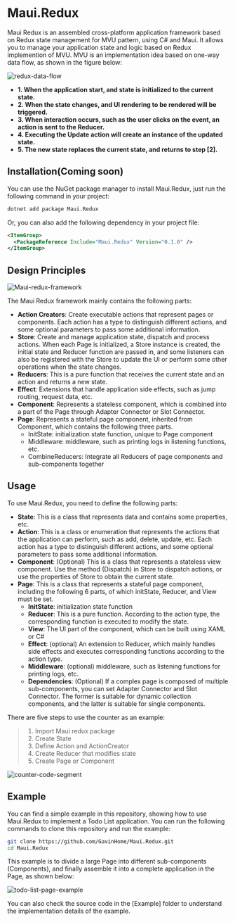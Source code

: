 # Maui.Redux

Maui Redux is an assembled cross-platform application framework based on Redux state management for MVU pattern,  using C# and Maui. It allows you to manage your application state and logic based on Redux implemention of MVU. MVU is an implementation idea based on one-way data flow, as shown in the figure below:

<p><img src="./assets/mvu.png" alt="redux-data-flow"></p>

- **1. When the application start, and state is initialized to the current state.**
- **2. When the state changes, and UI rendering to be rendered will be triggered.**
- **3. When interaction occurs, such as the user clicks on the event, an action is sent to the Reducer.**
- **4. Executing the Update action will create an instance of the updated state.**
- **5. The new state replaces the current state, and returns to step [2].**


## Installation(Coming soon)

You can use the NuGet package manager to install Maui.Redux, just run the following command in your project:

```bash
dotnet add package Maui.Redux
```

Or, you can also add the following dependency in your project file:

```xml
<ItemGroup>
  <PackageReference Include="Maui.Redux" Version="0.1.0" />
</ItemGroup>
```

## Design Principles

<p><img src="./assets/maui-redux.png" alt="Maui-redux-framework"></p>

The Maui Redux framework mainly contains the following parts:

- **Action Creators**: Create executable actions that represent pages or components. Each action has a type to distinguish different actions, and some optional parameters to pass some additional information.
- **Store**: Create and manage application state, dispatch and process actions. When each Page is initialized, a Store instance is created, the initial state and Reducer function are passed in, and some listeners can also be registered with the Store to update the UI or perform some other operations when the state changes.
- **Reducers**: This is a pure function that receives the current state and an action and returns a new state.
- **Effect**: Extensions that handle application side effects, such as jump routing, request data, etc.
- **Component**: Represents a stateless component, which is combined into a part of the Page through Adapter Connector or Slot Connector.
- **Page**: Represents a stateful page component, inherited from Component, which contains the following three parts.
   - InitState: initialization state function, unique to Page component
   - Middleware: middleware, such as printing logs in listening functions, etc.
   - CombineReducers: Integrate all Reducers of page components and sub-components together


## Usage

To use Maui.Redux, you need to define the following parts:

- **State**: This is a class that represents data and contains some properties, etc.
- **Action**: This is a class or enumeration that represents the actions that the application can perform, such as add, delete, update, etc. Each action has a type to distinguish different actions, and some optional parameters to pass some additional information.
- **Component**: (Optional) This is a class that represents a stateless view component. Use the method (Dispatch) in Store to dispatch actions, or use the properties of Store to obtain the current state.
- **Page**: This is a class that represents a stateful page component, including the following 6 parts, of which initState, Reducer, and View must be set.
   - **InitState**: initialization state function
   - **Reducer**: This is a pure function. According to the action type, the corresponding function is executed to modify the state.
   - **View**: The UI part of the component, which can be built using XAML or C#
   - **Effect**: (optional) An extension to Reducer, which mainly handles side effects and executes corresponding functions according to the action type.
   - **Middleware**: (optional) middleware, such as listening functions for printing logs, etc.
   - **Dependencies**: (Optional) If a complex page is composed of multiple sub-components, you can set Adapter Connector and Slot Connector. The former is suitable for dynamic collection components, and the latter is suitable for single components.


There are five steps to use the counter as an example:

> 1. Import Maui redux package
> 2. Create State
> 3. Define Action and ActionCreator
> 4. Create Reducer that modifies state
> 5. Create Page or Component
 
<p><img src="./assets/code-segment.png" alt="counter-code-segment"></p>

<!--
```cs
using Redux;
using Redux.Component;
using Action = Redux.Action;
namespace samples.Pages.Counter;

/// [State]
public class CounterState : ReactiveObject
{
    [Reactive]
    public int Count { get; set; }

    public override string ToString()
    {
        return $"Count: {Count}";
    }
}

/// [Action]
enum CounterAction { add, onAdd }

/// [ActionCreator]
internal static class CounterActionCreator
{
    internal static Action addAction(int payload)
    {
        return new Action(CounterAction.add, payload);
    }

    internal static Action onAddAction()
    {
        return new Action(CounterAction.onAdd);
    }
}

/// [Reducer]
public partial class CounterPage
{
    private static Reducer<CounterState> buildReducer() => ReducerConverter.AsReducers(new Dictionary<object, Reducer<CounterState>>
    {
        {
            CounterAction.add, _add
        }
    });

    private static CounterState _add(CounterState state, Action action)
    {
        state.Count += action.Payload;
        return state;
    }
}

/// [Effect]
public partial class CounterPage
{
    private static Effect<CounterState>? buildEffect() => EffectConverter.CombineEffects(new Dictionary<object, SubEffect<CounterState>>
    {
        {
            CounterAction.onAdd, _onAdd
        }
    });

    private static async Task _onAdd(Action action, ComponentContext<CounterState> ctx)
    {
        ctx.Dispatch(CounterActionCreator.addAction(1));
        await Task.CompletedTask;
    }
}

/// [Page]
public partial class CounterPage() : Page<CounterState, Dictionary<string, dynamic>>(
    initState: initState,
    effect: buildEffect(),
    reducer: buildReducer(),
    middlewares:
    [
        Redux.Middlewares.logMiddleware<CounterState>(monitor: (state) => state.ToString(), tag: "CounterPage")
    ],
    view: (state, dispatch, _) =>
    {
        var image = new Image()
        {
            Source = ImageSource.FromFile("dotnet_bot.png"),
            HeightRequest = 185,
            Aspect = Aspect.AspectFit
        };
        image.SetValue(SemanticProperties.DescriptionProperty, "dot net bot in a race car number eight");

        var headline = new Label()
        {
            Text = "Hello, World!",
        };
        headline.SetValue(SemanticProperties.HeadingLevelProperty, SemanticHeadingLevel.Level1);
        if (App.Current!.Resources.TryGetValue("Headline", out object HeadlineStyle))
        {
            headline.Style = HeadlineStyle as Style;
        }

        var subHeadline = new Label()
        {
            Text = "Welcome to \r\n .NET Multi-platform App UI",
        };
        subHeadline.SetValue(SemanticProperties.HeadingLevelProperty, SemanticHeadingLevel.Level2);
        subHeadline.SetValue(SemanticProperties.DescriptionProperty, "Welcome to dot net Multi platform App UI");
        if (App.Current!.Resources.TryGetValue("Headline", out object SubHeadlineStyle))
        {
            subHeadline.Style = SubHeadlineStyle as Style;
        }

        var clickButton = new Button()
        {
            Text = "Click me",
            Command = ReactiveUI.ReactiveCommand.Create(() => dispatch(CounterActionCreator.onAddAction())),
            HorizontalOptions = LayoutOptions.Fill
        };
        clickButton.SetValue(SemanticProperties.HintProperty, "Counts the number of times you click");
        clickButton.SetBinding(
            Button.TextProperty,
            new Binding(
                path: nameof(state.Count),
                source: state,
                converter: new FuncConverter<int, string>(count => count == 0 ? "Click me" : ($"Clicked {count} time" + (count > 1 ? "s" : string.Empty)))
            )
        );

        var toDosButton = new Button()
        {
            Text = "ToDos",
            Command = ReactiveUI.ReactiveCommand.Create(async () =>
            {
                await Navigator.of().push<dynamic>("todo_list", arguments: null);
            }),
            HorizontalOptions = LayoutOptions.Fill
        };
        toDosButton.SetValue(SemanticProperties.HintProperty, "Go to ToDosPage");

        return new ContentPage()
        {
            Title = state.Title,
            Content = new ScrollView()
            {
                Content = new VerticalStackLayout()
                {
                    Padding = new Thickness(30, 0),
                    Spacing = 25,
                    Children =
                    {
                        image, headline, subHeadline, clickButton, toDosButton
                    }
                }
            }
        };
    })
{
    /// [InitState]
    private static CounterState initState(Dictionary<string, dynamic>? param) => new() { Count = param?.GetValueOrDefault("count") ?? 0, Title = param?.GetValueOrDefault("title") ?? string.Empty };
}

```
-->

## Example

You can find a simple example in this repository, showing how to use Maui.Redux to implement a Todo List application. You can run the following commands to clone this repository and run the example:

```bash
git clone https://github.com/GavinHome/Maui.Redux.git
cd Maui.Redux
```

This example is to divide a large Page into different sub-components (Components), and finally assemble it into a complete application in the Page, as shown below:

<p><img src="./assets/todo-list-page-example-v2.png" alt="todo-list-page-example"></p>

You can also check the source code in the [Example] folder to understand the implementation details of the example.
